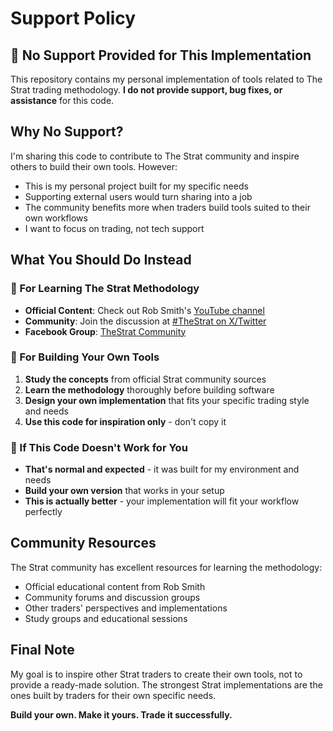 # Support Policy

## 🚫 No Support Provided for This Implementation

This repository contains my personal implementation of tools related to The Strat trading methodology. **I do not provide support, bug fixes, or assistance** for this code.

## Why No Support?

I'm sharing this code to contribute to The Strat community and inspire others to build their own tools. However:

- This is my personal project built for my specific needs
- Supporting external users would turn sharing into a job
- The community benefits more when traders build tools suited to their own workflows
- I want to focus on trading, not tech support

## What You Should Do Instead

### 🎯 For Learning The Strat Methodology
- **Official Content**: Check out Rob Smith's [YouTube channel](https://www.youtube.com/@smithsintheblack)
- **Community**: Join the discussion at [#TheStrat on X/Twitter](https://x.com/hashtag/TheStrat)
- **Facebook Group**: [TheStrat Community](https://m.facebook.com/groups/TheStrat/)

### 🔨 For Building Your Own Tools
1. **Study the concepts** from official Strat community sources
2. **Learn the methodology** thoroughly before building software
3. **Design your own implementation** that fits your specific trading style and needs
4. **Use this code for inspiration only** - don't copy it

### 🤔 If This Code Doesn't Work for You
- **That's normal and expected** - it was built for my environment and needs
- **Build your own version** that works in your setup
- **This is actually better** - your implementation will fit your workflow perfectly

## Community Resources

The Strat community has excellent resources for learning the methodology:
- Official educational content from Rob Smith
- Community forums and discussion groups
- Other traders' perspectives and implementations
- Study groups and educational sessions

## Final Note

My goal is to inspire other Strat traders to create their own tools, not to provide a ready-made solution. The strongest Strat implementations are the ones built by traders for their own specific needs.

**Build your own. Make it yours. Trade it successfully.**
